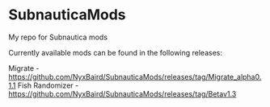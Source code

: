 # SubnauticaMods

My repo for Subnautica mods

Currently available mods can be found in the following releases:

Migrate - https://github.com/NyxBaird/SubnauticaMods/releases/tag/Migrate_alpha0.1.1
Fish Randomizer - https://github.com/NyxBaird/SubnauticaMods/releases/tag/Betav1.3
